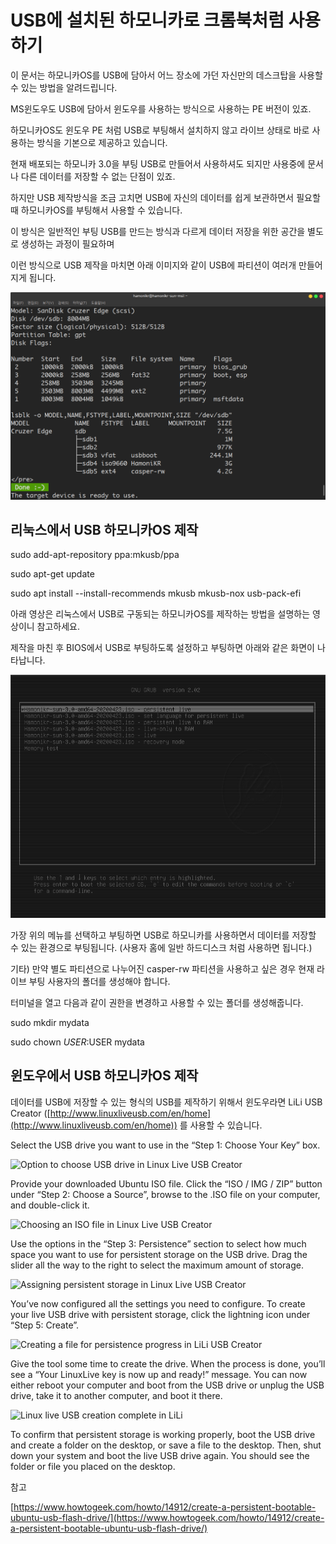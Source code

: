 # USB에 설치된 하모니카로 크롬북처럼 사용하기

이 문서는 하모니카OS를 USB에 담아서 어느 장소에 가던 자신만의 데스크탑을 사용할 수 있는 방법을 알려드립니다.

MS윈도우도 USB에 담아서 윈도우를 사용하는 방식으로 사용하는 PE 버전이 있죠.

하모니카OS도 윈도우 PE 처럼 USB로 부팅해서 설치하지 않고 라이브 상태로 바로 사용하는 방식을 기본으로 제공하고 있습니다.

현재 배포되는 하모니카 3.0을 부팅 USB로 만들어서 사용하셔도 되지만 사용중에 문서나 다른 데이터를 저장할 수 없는 단점이 있죠.

하지만 USB 제작방식을 조금 고치면 USB에 자신의 데이터를 쉽게 보관하면서 필요할 때 하모니카OS를 부팅해서 사용할 수 있습니다.

이 방식은 일반적인 부팅 USB를 만드는 방식과 다르게 데이터 저장을 위한 공간을 별도로 생성하는 과정이 필요하며

이런 방식으로 USB 제작을 마치면 아래 이미지와 같이 USB에 파티션이 여러개 만들어 지게 됩니다.

![](../.gitbook/assets/57704736.png)

## 리눅스에서 USB 하모니카OS 제작 <a href="#usb-usb-os" id="usb-usb-os"></a>

sudo add-apt-repository ppa:mkusb/ppa

sudo apt-get update

sudo apt install --install-recommends mkusb mkusb-nox usb-pack-efi

아래 영상은 리눅스에서 USB로 구동되는 하모니카OS를 제작하는 방법을 설명하는 영상이니 참고하세요.

제작을 마친 후 BIOS에서 USB로 부팅하도록 설정하고 부팅하면 아래와 같은 화면이 나타납니다.

![](../.gitbook/assets/57704748.png)

가장 위의 메뉴를 선택하고 부팅하면 USB로 하모니카를 사용하면서 데이터를 저장할 수 있는 환경으로 부팅됩니다. (사용자 홈에 일반 하드디스크 처럼 사용하면 됩니다.)

기타) 만약 별도 파티션으로 나누어진 casper-rw 파티션을 사용하고 싶은 경우 현재 라이브 부팅 사용자의 폴더를 생성해야 합니다.

터미널을 열고 다음과 같이 권한을 변경하고 사용할 수 있는 폴더를 생성해줍니다.

sudo mkdir mydata

sudo chown $USER:$USER mydata

## 윈도우에서 USB 하모니카OS 제작 <a href="#usb-usb-os" id="usb-usb-os"></a>

데이터를 USB에 저장할 수 있는 형식의 USB를 제작하기 위해서 윈도우라면 LiLi USB Creator ([http://www.linuxliveusb.com/en/home](http://www.linuxliveusb.com/en/home)) 를 사용할 수 있습니다.

Select the USB drive you want to use in the “Step 1: Choose Your Key” box.

![Option to choose USB drive in Linux Live USB Creator](https://www.howtogeek.com/wp-content/uploads/2016/12/ximg\_58473aac8f2b6.png.pagespeed.gp+jp+jw+pj+ws+js+rj+rp+rw+ri+cp+md.ic.ru8QiLAnkN.jpg)

Provide your downloaded Ubuntu ISO file. Click the “ISO / IMG / ZIP” button under “Step 2: Choose a Source”, browse to the .ISO file on your computer, and double-click it.

![Choosing an ISO file in Linux Live USB Creator](https://www.howtogeek.com/wp-content/uploads/2016/12/img\_58473aa48d784.png)

Use the options in the “Step 3: Persistence” section to select how much space you want to use for persistent storage on the USB drive. Drag the slider all the way to the right to select the maximum amount of storage.

![Assigning persistent storage in Linux Live USB Creator](https://www.howtogeek.com/wp-content/uploads/2016/12/img\_58473a973fc57.png)

You’ve now configured all the settings you need to configure. To create your live USB drive with persistent storage, click the lightning icon under “Step 5: Create”.

![Creating a file for persistence progress in LiLi USB Creator](https://www.howtogeek.com/wp-content/uploads/2016/12/ximg\_58473ae1b9f75.png.pagespeed.gp+jp+jw+pj+ws+js+rj+rp+rw+ri+cp+md.ic.P7uwlwab2B.jpg)

Give the tool some time to create the drive. When the process is done, you’ll see a “Your LinuxLive key is now up and ready!” message. You can now either reboot your computer and boot from the USB drive or unplug the USB drive, take it to another computer, and boot it there.

![Linux live USB creation complete in LiLi](https://www.howtogeek.com/wp-content/uploads/2016/12/img\_58473d89e3cd7.png)

To confirm that persistent storage is working properly, boot the USB drive and create a folder on the desktop, or save a file to the desktop. Then, shut down your system and boot the live USB drive again. You should see the folder or file you placed on the desktop.

참고

[https://www.howtogeek.com/howto/14912/create-a-persistent-bootable-ubuntu-usb-flash-drive/](https://www.howtogeek.com/howto/14912/create-a-persistent-bootable-ubuntu-usb-flash-drive/)
